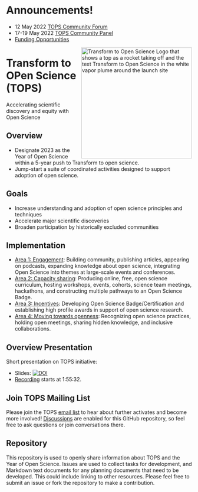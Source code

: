 # Announcements!
- 12 May 2022 [TOPS Community Forum](./docs/Area1_Engagement/Community_Forums/05122022_forum_info.md)
- 17-19 May 2022 [TOPS Community Panel](./docs/Area1_Engagement/Community_Panels/20220517_community_panel.md)
- [Funding Opportunities](./docs/Area4_Moving_To_Openness/funding_opportunities.md)


<img align="right" src="https://github.com/nasa/Transform-to-Open-Science/blob/main/assets/logos/Tops_logo%404x.png" width="300" alt="Transform to Open Science Logo that shows a top as a rocket taking off and the text Transform to Open Science in the white vapor plume around the launch site">

# Transform to OPen Science (TOPS)

Accelerating scientific discovery and equity with Open Science

## Overview

* Designate 2023 as the Year of Open Science within a 5-year push to Transform to open science. 
* Jump-start a suite of coordinated activities designed to support adoption of open science.

## Goals

* Increase understanding and adoption of open science principles and techniques 
* Accelerate major scientific discoveries 
* Broaden participation by historically excluded communities 

## Implementation
- [Area 1: Engagement](./docs/Area1_Engagement/readme.md): Building community, publishing articles, appearing on podcasts, expanding knowledge about open science, integrating Open Science into themes at large-scale events and conferences.
- [Area 2: Capacity sharing](./docs/Area2_Capacity_Sharing/readme.md): Producing online, free, open science curriculum, hosting workshops, events, cohorts, science team meetings, hackathons, and constructing multiple pathways to an Open Science Badge.
- [Area 3: Incentives](./docs/Area3_Incentives/readme.md): Developing Open Science Badge/Certification and establishing high profile awards in support of open science research.
- [Area 4: Moving towards openness](./docs/Area4_Moving_To_Openness/readme.md): Recognizing open science practices, holding open meetings, sharing hidden knowledge, and inclusive collaborations.
 
## Overview Presentation
Short presentation on TOPS initiative: 
- Slides: [![DOI](https://zenodo.org/badge/DOI/10.5281/zenodo.5621674.svg)](https://doi.org/10.5281/zenodo.5621674)
- [Recording](https://www.youtube.com/watch?v=wtKHHe3m778&t=6977s&ab_channel=ScienceAtNASA) starts at 1:55:32.

## Join TOPS Mailing List
Please join the TOPS [email list](https://docs.google.com/forms/d/e/1FAIpQLSeb_6PdbaPYFcVwXWgMJ053Q_pF2rW2YOu51Qmrh5nWaRYc7Q/viewform) to hear about further activates and become more involved! [Discussions](https://github.com/nasa/Transform-to-Open-Science/discussions) are enabled for this GitHub repository, so feel free to ask questions or join conversations there.
 
## Repository

This repository is used to openly share information about TOPS and the Year of Open Science. 
Issues are used to collect tasks for development, and Markdown text documents for any planning documents that need to be developed.  This could include linking to other resources. Please feel free to submit an issue or fork the repository to make a contribution. 



